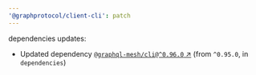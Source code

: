 ```yaml
---
'@graphprotocol/client-cli': patch
---
```

dependencies updates:
  - Updated dependency [`@graphql-mesh/cli@^0.96.0` ↗︎](https://www.npmjs.com/package/@graphql-mesh/cli/v/0.96.0) (from `^0.95.0`, in `dependencies`)
